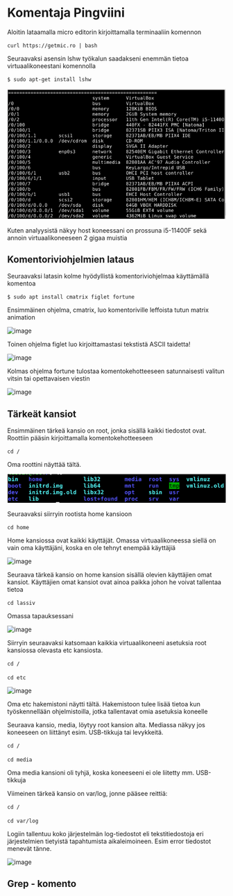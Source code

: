 # Komentaja Pingviini

Aloitin lataamalla micro editorin kirjoittamalla terminaaliin komennon 

    curl https://getmic.ro | bash
    
Seuraavaksi asensin lshw työkalun saadakseni enemmän tietoa virtuaalikoneestani komennolla 

    $ sudo apt-get install lshw


 ![Add file: Upload](hardware.PNG)


Kuten analyysistä näkyy host koneessani on prossuna i5-11400F sekä annoin virtuaalikoneeseen 2 gigaa muistia 

## Komentoriviohjelmien lataus

Seuraavaksi latasin kolme hyödyllistä komentoriviohjelmaa käyttämällä komentoa 

    $ sudo apt install cmatrix figlet fortune
    
Ensimmäinen ohjelma, cmatrix, luo komentoriville leffoista tutun matrix animation

![image](https://user-images.githubusercontent.com/112076377/213911112-70dcf4a4-7e0a-43a5-9acf-0a7b9f432e7e.png)

Toinen ohjelma figlet luo kirjoittamastasi tekstistä ASCII taidetta!

![image](https://user-images.githubusercontent.com/112076377/213911174-35fea14a-70ef-44cd-a324-7a6f3ebd4c7d.png)

Kolmas ohjelma fortune tulostaa komentokehotteeseen satunnaisesti valitun vitsin tai opettavaisen viestin

![image](https://user-images.githubusercontent.com/112076377/213911348-418cbc23-a5db-4316-817a-dff4ea7b6ad6.png)


    
## Tärkeät kansiot

Ensimmäinen tärkeä kansio on root, jonka sisällä kaikki tiedostot ovat. Roottiin pääsin kirjoittamalla komentokehotteeseen 

    cd /
    
Oma roottini näyttää tältä. 

![Add file: Upload](root.PNG)

Seuraavaksi siirryin rootista home kansioon

    cd home
       
Home kansiossa ovat kaikki käyttäjät. Omassa virtuaalikoneessa siellä on vain oma käyttäjäni, koska en ole tehnyt enempää käyttäjiä 

![image](https://user-images.githubusercontent.com/112076377/213910637-8a98b17b-53f0-47b4-8092-15be94cf0b28.png)

Seuraava tärkeä kansio on home kansion sisällä olevien käyttäjien omat kansiot. Käyttäjien omat kansiot ovat ainoa paikka johon he voivat tallentaa tietoa 

    cd lassiv
    
Omassa tapauksessani

![image](https://user-images.githubusercontent.com/112076377/213910717-ba2fead4-7796-49a4-be91-df2a4ecf852f.png)

Siirryin seuraavaksi katsomaan kaikkia virtuaalikoneeni asetuksia root kansiossa olevasta etc kansiosta.

    cd /

    cd etc
    
![image](https://user-images.githubusercontent.com/112076377/213910910-b542a00c-cf65-4ed1-b742-356b4d7a1495.png)

Oma etc hakemistoni näytti tältä. Hakemistoon tulee lisää tietoa kun työskennellään ohjelmistoilla, jotka tallentavat omia asetuksia koneelle

Seuraava kansio, media, löytyy root kansion alta. Mediassa näkyy jos koneeseen on liittänyt esim. USB-tikkuja tai levykkeitä.

    cd /

    cd media
    
Oma media kansioni oli tyhjä, koska koneeseeni ei ole liitetty mm. USB-tikkuja

Viimeinen tärkeä kansio on var/log, jonne pääsee reittiä:

    cd /
    
    cd var/log
    
Logiin tallentuu koko järjestelmän log-tiedostot eli tekstitiedostoja eri järjestelmien tietyistä tapahtumista aikaleimoineen. Esim error tiedostot menevät tänne.

![image](https://user-images.githubusercontent.com/112076377/213911779-2042b270-e51a-4fca-9c8a-7048985d1890.png)

## Grep - komento
